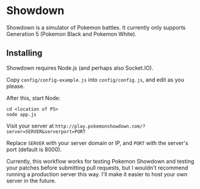 Showdown
========================================================================

Showdown is a simulator of Pokemon battles. It currently only supports Generation 5 (Pokemon Black and Pokemon White).

Installing
------------------------------------------------------------------------

Showdown requires Node.js (and perhaps also Socket.IO).

Copy `config/config-example.js` into `config/config.js`, and edit as you please.

After this, start Node:

    cd <location of PS>
    node app.js

Visit your server at `http://play.pokemonshowdown.com/?server=SERVER&serverport=PORT`

Replace `SERVER` with your server domain or IP, and `PORT` with the server's port (default is 8000).

Currently, this workflow works for testing Pokemon Showdown and testing your patches before submitting pull requests, but I wouldn't recommend running a production server this way. I'll make it easier to host your own server in the future.
